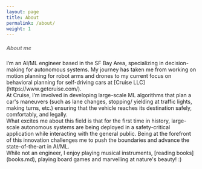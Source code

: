 ```yaml
---
layout: page
title: About
permalink: /about/
weight: 1
---
```


##### <span style="color:Gray">**About me**</span>
<span style="font-size: 14px;"> 
I’m an AI/ML engineer based in the SF Bay Area, specializing in decision-making for autonomous systems. My journey has taken me from working on motion planning for robot arms and drones to my current focus on behavioral planning for self-driving cars at [Cruise LLC](https://www.getcruise.com/).<br></span>

<span style="font-size: 14px;"> 
At Cruise, I’m involved in developing large-scale ML algorithms that plan a car's maneuvers (such as lane changes, stopping/ yielding at traffic lights, making turns, etc.) ensuring that the vehicle reaches its destination safely, comfortably, and legally.<br>
What excites me about this field is that for the first time in history, large-scale autonomous systems are being deployed in a safety-critical application while interacting with the general public. Being at the forefront of this innovation challenges me to push the boundaries and advance the state-of-the-art in AI/ML.</span>
<br>

<span style="font-size: 14px;"> 
While not an engineer, I enjoy playing musical instruments, [reading books](books.md), playing board games and marvelling at nature's beauty! :)
</span>


 <!-- In Robotics, this often involves planning robot's actions to achieve specific objectives - for example: <br>(i) a humanoid robot planning its limb motions in order to walk from one room to the another by avoiding potential obstacles<br>(ii) a drone navigating in a dense forest by dodging trees, or <br>(iii) a self-driving car planning its next set of manuevers such as lane changes, traffic light stopping/yielding and turnings etc. in order to reach its destination in a safe, comfortable and legal manner.</span> <br>  -->

<!-- Hi :wave: I am **{{ site.author.name }}**, and this site is currently in progress. Check back later to see any interesting content! -->

<!-- I'm born in India and currently living in the beautiful suburbs of SF Bay Area. I'm an engineer by profession -->
<!-- I like doing the exercises of first principles thinking to demystify and share my thought process in the form of essays. -->
<!-- I believe short form content in social media, although maybe increasing information acessibility is killing original/first principles thinking-->
<!-- Some of my core beliefs:
- I am fully convinced that knowing oneself and their relationship with the world is the beginning of all wisdom (ahh...here we go, the good old "know thyself" adage!) (post on Karma/Gnaana/.. jeevam). And, for that, merely thinking or meditating at a corner is not enough. Right actions are a necessary step in helping us learn about our values, strengths and the limitations
-   -->
<!-- My professional journey is summed up in the sketch below. More details at my [LinkedIn profile](https://www.linkedin.com/in/karthikeya-parunandi-896bb480/).

<div class="row">
{% include about/timeline.html %}
</div> -->